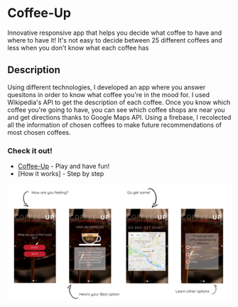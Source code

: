 # Coffee-Up

Innovative responsive app that helps you decide what coffee to have and where to have it! It's not easy to decide between 25 different coffees and less when you don't know what each coffee has

## Description

Using different technologies, I developed an app where you answer quesitons in order to know what coffee you're in the mood for. I used Wikipedia's API to get the description of each coffee. Once you know which coffee you're going to have, you can see which coffee shops are near you and get directions thanks to Google Maps API. Using a firebase, I recolected all the information of chosen coffees to make future recommendations of most chosen coffees.

### Check it out!

* [Coffee-Up](https://franciscaechague.github.io/Hangman-Game/) - Play and have fun!
* [How it works] - Step by step

![Step 1](/assets/images/stepByStep.png?raw=true "Step By Step")
